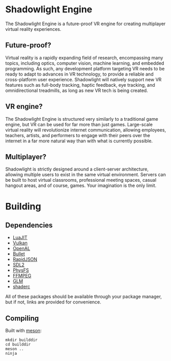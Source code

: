 # Shadowlight Engine
The Shadowlight Engine is a future-proof VR engine for creating multiplayer virtual reality experiences.

## Future-proof?
Virtual reality is a rapidly expanding field of research, encompassing many topics, including optics, computer vision, machine learning, and embedded programming. As such, any development platform targeting VR needs to be ready to adapt to advances in VR technology, to provide a reliable and cross-platform user experience. Shadowlight will natively support new VR features such as full-body tracking, haptic feedback, eye tracking, and omnidirectional treadmills, as long as new VR tech is being created.

## VR engine?
The Shadowlight Engine is structured very similarly to a traditional game engine, but VR can be used for far more than just games. Large-scale virtual reality will revolutionize internet communication,
allowing employees, teachers, artists, and performers to engage with their peers over the internet in a far more natural way than with what is currently possible.

## Multiplayer?
Shadowlight is strictly designed around a client-server architecture, allowing multiple users to exist in the same virtual environment. Servers can be built to host virtual classrooms, professional meeting spaces, casual hangout areas, and of course, games. Your imagination is the only limit.

# Building

## Dependencies

- [LuaJIT](http://luajit.org/install.html)
- [Vulkan](https://www.lunarg.com/vulkan-sdk/)
- [OpenAL](https://www.openal.org/)
- [Bullet](https://github.com/bulletphysics/bullet3)
- [RapidJSON](https://rapidjson.org/)
- [SDL2](https://www.libsdl.org/)
- [PhysFS](https://www.icculus.org/physfs/)
- [FFMPEG](https://ffmpeg.org/)
- [GLM](https://github.com/g-truc/glm)
- [shaderc](https://github.com/google/shaderc)

All of these packages should be available through your package manager, but if not, links are provided for convenience.

## Compiling

Built with [meson](https://mesonbuild.com/):

```
mkdir builddir
cd builddir
meson ..
ninja
```
